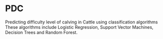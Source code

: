 # PDC
Predicting difficulty level of calving in Cattle using classification algorithms
These algorithms include Logistic Regression, Support Vector Machines, Decision Trees and Random Forest.
